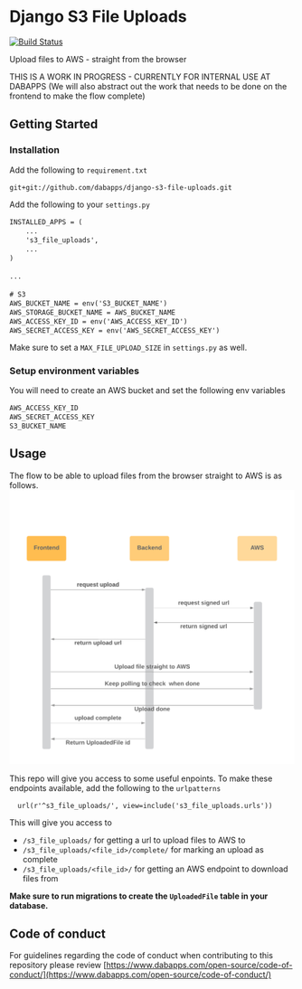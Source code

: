 Django S3 File Uploads
===================
[![Build Status](https://travis-ci.com/dabapps/django-s3-file-uploads.svg?token=k7ApnEQbpXLoWVm5Bc9o&branch=master)](https://travis-ci.com/dabapps/django-s3-file-uploads)

Upload files to AWS - straight from the browser

THIS IS A WORK IN PROGRESS - CURRENTLY FOR INTERNAL USE AT DABAPPS
(We will also abstract out the work that needs to be done on the frontend to make the flow complete)

## Getting Started

### Installation

Add the following to `requirement.txt`

    git+git://github.com/dabapps/django-s3-file-uploads.git


Add the following to your `settings.py`

    INSTALLED_APPS = (
        ...
        's3_file_uploads',
        ...
    )

    ...

    # S3
    AWS_BUCKET_NAME = env('S3_BUCKET_NAME')
    AWS_STORAGE_BUCKET_NAME = AWS_BUCKET_NAME
    AWS_ACCESS_KEY_ID = env('AWS_ACCESS_KEY_ID')
    AWS_SECRET_ACCESS_KEY = env('AWS_SECRET_ACCESS_KEY')

Make sure to set a `MAX_FILE_UPLOAD_SIZE` in `settings.py` as well.

### Setup environment variables

You will need to create an AWS bucket and set the following env variables

```
AWS_ACCESS_KEY_ID
AWS_SECRET_ACCESS_KEY
S3_BUCKET_NAME
```

## Usage
The flow to be able to upload files from the browser straight to AWS is as follows.
![Flow S3 file uploads](images/flow-s3-file-uploads.png)

This repo will give you access to some useful enpoints.
To make these endpoints available, add the following to the `urlpatterns`
```
  url(r'^s3_file_uploads/', view=include('s3_file_uploads.urls'))
```
This will give you access to
  - `/s3_file_uploads/` for getting a url to upload files to AWS to
  - `/s3_file_uploads/<file_id>/complete/` for marking an upload as complete
  - `/s3_file_uploads/<file_id>/` for getting an AWS endpoint to download files from

**Make sure to run migrations to create the `UploadedFile` table in your database.**


## Code of conduct

For guidelines regarding the code of conduct when contributing to this repository please review [https://www.dabapps.com/open-source/code-of-conduct/](https://www.dabapps.com/open-source/code-of-conduct/)
